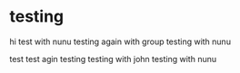 # testing
hi test with nunu
testing again with group
testing with nunu

test
test agin
testing
testing with john
testing with nunu
